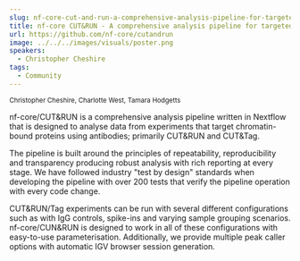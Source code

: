 ```yaml
---
slug: nf-core-cut-and-run-a-comprehensive-analysis-pipeline-for-targeted-antibody-based-chromatin-assays
title: nf-core CUT&RUN - A comprehensive analysis pipeline for targeted antibody-based chromatin assays
url: https://github.com/nf-core/cutandrun
image: ../../../images/visuals/poster.png
speakers:
  - Christopher Cheshire
tags:
  - Community
---
```

<div className="mb-8">
  <small className="typo-small">
    Christopher Cheshire, Charlotte West, Tamara Hodgetts
  </small>
</div>

nf-core/CUT&RUN is a comprehensive analysis pipeline written in Nextflow that is designed to analyse data from experiments that target chromatin-bound proteins using antibodies; primarily CUT&RUN and CUT&Tag.

The pipeline is built around the principles of repeatability, reproducibility and transparency producing robust analysis with rich reporting at every stage. We have followed industry "test by design" standards when developing the pipeline with over 200 tests that verify the pipeline operation with every code change.

CUT&RUN/Tag experiments can be run with several different configurations such as with IgG controls, spike-ins and varying sample grouping scenarios.
nf-core/CUN&RUN is designed to work in all of these configurations with easy-to-use parameterisation. Additionally, we provide multiple peak caller options with automatic IGV browser session generation.

